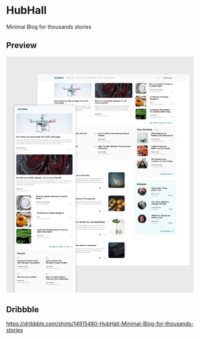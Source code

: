 # HubHall
Minimal Blog for thousands stories


## Preview
<img src="https://raw.githubusercontent.com/unaivan22/nodium/master/media/Nodium-res.jpg">

## Dribbble
https://dribbble.com/shots/14915480-HubHall-Minimal-Blog-for-thousands-stories


